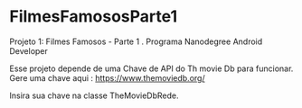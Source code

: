 # FilmesFamososParte1
Projeto 1: Filmes Famosos - Parte 1 . Programa Nanodegree Android Developer

Esse projeto depende de uma Chave de API do Th movie Db para funcionar. Gere uma chave aqui : https://www.themoviedb.org/

Insira sua chave na classe TheMovieDbRede.

